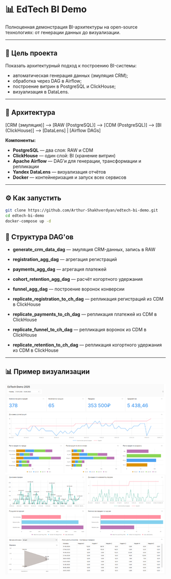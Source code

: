 # 📊 EdTech BI Demo

Полноценная демонстрация BI-архитектуры на open-source технологиях: от генерации данных до визуализации.

---

## 📌 Цель проекта

Показать архитектурный подход к построению BI-системы:
- автоматическая генерация данных (эмуляция CRM);
- обработка через DAG в Airflow;
- построение витрин в PostgreSQL и ClickHouse;
- визуализация в DataLens.

---

## 🧱 Архитектура

[CRM (эмуляция)] --> [RAW (PostgreSQL)] --> [CDM (PostgreSQL)] --> [BI (ClickHouse)] --> [DataLens]
|
[Airflow DAGs]


**Компоненты:**
- **PostgreSQL** — два слоя: RAW и CDM
- **ClickHouse** — один слой: BI (хранение витрин)
- **Apache Airflow** — DAG’и для генерации, трансформации и репликации
- **Yandex DataLens** — визуализация отчётов
- **Docker** — контейнеризация и запуск всех сервисов

---

## ⚙️ Как запустить

```bash
git clone https://github.com/Arthur-Shakhverdyan/edtech-bi-demo.git
cd edtech-bi-demo
docker-compose up -d
```

## 🚀 Структура DAG'ов

- **generate_crm_data_dag** — эмуляция CRM-данных, запись в RAW  
- **registration_agg_dag** — агрегация регистраций  
- **payments_agg_dag** — агрегация платежей  
- **cohort_retention_agg_dag** — расчёт когортного удержания  
- **funnel_agg_dag** — построение воронок конверсии  

- **replicate_registration_to_ch_dag** — репликация регистраций из CDM в ClickHouse  
- **replicate_payments_to_ch_dag** — репликация платежей из CDM в ClickHouse  
- **replicate_funnel_to_ch_dag** — репликация воронок из CDM в ClickHouse  
- **replicate_retention_to_ch_dag** — репликация когортного удержания из CDM в ClickHouse  

---

## 📊 Пример визуализации

![Dashboard 1](images/dashboard-1.png)

